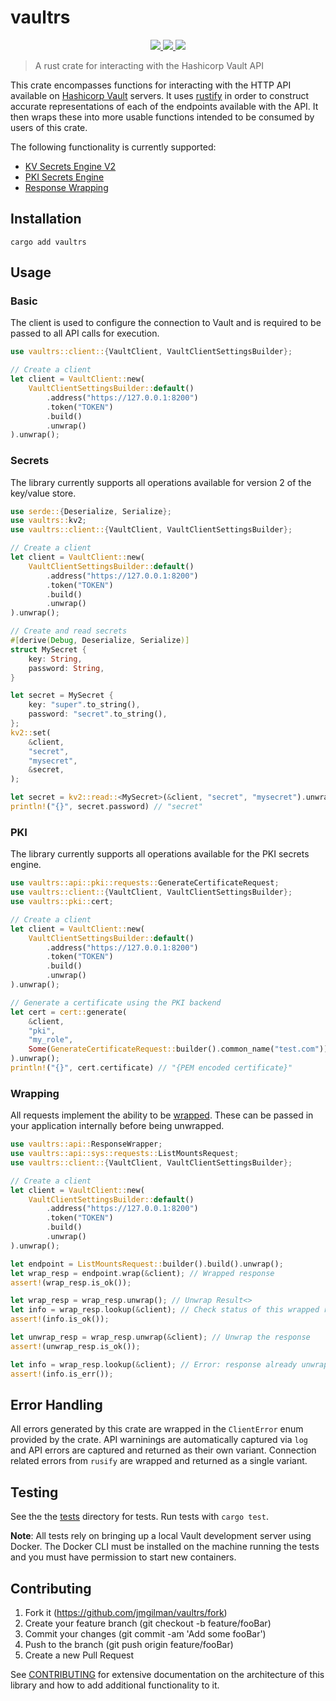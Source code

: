 # vaultrs

<p align="center">
    <a href="https://github.com/jmgilman/vaultrs/actions/workflows/validate.yml">
        <img src="https://github.com/jmgilman/vaultrs/actions/workflows/validate.yml/badge.svg"/>
    </a>
    <a href="https://crates.io/crates/vaultrs">
        <img src="https://img.shields.io/crates/v/vaultrs">
    </a>
    <a href="https://docs.rs/vaultrs">
        <img src="https://img.shields.io/docsrs/vaultrs" />
    </a>
</p>

> A rust crate for interacting with the Hashicorp Vault API

This crate encompasses functions for interacting with the HTTP API available on
[Hashicorp Vault](https://www.vaultproject.io/) servers. It uses 
[rustify](https://github.com/jmgilman/rustify) in order to construct accurate
representations of each of the endpoints available with the API. It then wraps
these into more usable functions intended to be consumed by users of this crate.

The following functionality is currently supported:

* [KV Secrets Engine V2](https://www.vaultproject.io/docs/secrets/kv/kv-v2)
* [PKI Secrets Engine](https://www.vaultproject.io/docs/secrets/pki)
* [Response Wrapping](https://www.vaultproject.io/docs/concepts/response-wrapping)

## Installation

```
cargo add vaultrs
```

## Usage

### Basic

The client is used to configure the connection to Vault and is required to be
passed to all API calls for execution. 

```rust
use vaultrs::client::{VaultClient, VaultClientSettingsBuilder};

// Create a client
let client = VaultClient::new(
    VaultClientSettingsBuilder::default()
        .address("https://127.0.0.1:8200")
        .token("TOKEN")
        .build()
        .unwrap()
).unwrap();
```

### Secrets

The library currently supports all operations available for version 2 of the
key/value store. 

```rust
use serde::{Deserialize, Serialize};
use vaultrs::kv2;
use vaultrs::client::{VaultClient, VaultClientSettingsBuilder};

// Create a client
let client = VaultClient::new(
    VaultClientSettingsBuilder::default()
        .address("https://127.0.0.1:8200")
        .token("TOKEN")
        .build()
        .unwrap()
).unwrap();

// Create and read secrets
#[derive(Debug, Deserialize, Serialize)]
struct MySecret {
    key: String,
    password: String,
}

let secret = MySecret {
    key: "super".to_string(),
    password: "secret".to_string(),
};
kv2::set(
    &client,
    "secret",
    "mysecret",
    &secret,
);

let secret = kv2::read::<MySecret>(&client, "secret", "mysecret").unwrap();
println!("{}", secret.password) // "secret"
```

### PKI

The library currently supports all operations available for the PKI secrets 
engine.

```rust
use vaultrs::api::pki::requests::GenerateCertificateRequest;
use vaultrs::client::{VaultClient, VaultClientSettingsBuilder};
use vaultrs::pki::cert;

// Create a client
let client = VaultClient::new(
    VaultClientSettingsBuilder::default()
        .address("https://127.0.0.1:8200")
        .token("TOKEN")
        .build()
        .unwrap()
).unwrap();

// Generate a certificate using the PKI backend
let cert = cert::generate(
    &client,
    "pki",
    "my_role",
    Some(GenerateCertificateRequest::builder().common_name("test.com")),
).unwrap();
println!("{}", cert.certificate) // "{PEM encoded certificate}"
```

### Wrapping

All requests implement the ability to be 
[wrapped](https://www.vaultproject.io/docs/concepts/response-wrapping). These
can be passed in your application internally before being unwrapped. 

```rust
use vaultrs::api::ResponseWrapper;
use vaultrs::api::sys::requests::ListMountsRequest;
use vaultrs::client::{VaultClient, VaultClientSettingsBuilder};

// Create a client
let client = VaultClient::new(
    VaultClientSettingsBuilder::default()
        .address("https://127.0.0.1:8200")
        .token("TOKEN")
        .build()
        .unwrap()
).unwrap();

let endpoint = ListMountsRequest::builder().build().unwrap();
let wrap_resp = endpoint.wrap(&client); // Wrapped response
assert!(wrap_resp.is_ok());

let wrap_resp = wrap_resp.unwrap(); // Unwrap Result<>
let info = wrap_resp.lookup(&client); // Check status of this wrapped response
assert!(info.is_ok());

let unwrap_resp = wrap_resp.unwrap(&client); // Unwrap the response
assert!(unwrap_resp.is_ok());

let info = wrap_resp.lookup(&client); // Error: response already unwrapped
assert!(info.is_err());
```

## Error Handling

All errors generated by this crate are wrapped in the `ClientError` enum 
provided by the crate. API warninings are automatically captured via `log` and
API errors are captured and returned as their own variant. Connection related
errors from `rusify` are wrapped and returned as a single variant.

## Testing

See the the [tests](tests) directory for tests. Run tests with `cargo test`.

**Note**: All tests rely on bringing up a local Vault development server using
Docker. The Docker CLI must be installed on the machine running the tests and
you must have permission to start new containers. 

## Contributing

1. Fork it (https://github.com/jmgilman/vaultrs/fork)
2. Create your feature branch (git checkout -b feature/fooBar)
3. Commit your changes (git commit -am 'Add some fooBar')
4. Push to the branch (git push origin feature/fooBar)
5. Create a new Pull Request

See [CONTRIBUTING](CONTRIBUTING.md) for extensive documentation on the
architecture of this library and how to add additional functionality to it. 